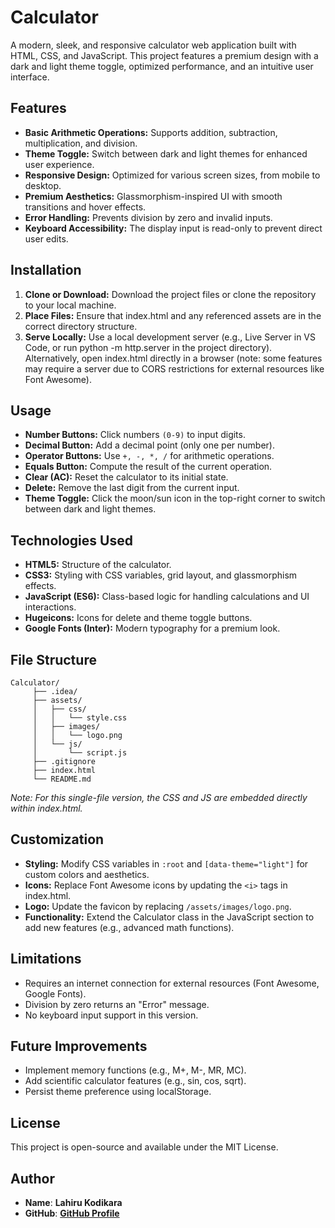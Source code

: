 # **Calculator**

A modern, sleek, and responsive calculator web application built with HTML, CSS, and JavaScript. This project features a premium design with a dark and light theme toggle, optimized performance, and an intuitive user interface.

## **Features**

* **Basic Arithmetic Operations:** Supports addition, subtraction, multiplication, and division.  
* **Theme Toggle:** Switch between dark and light themes for enhanced user experience.  
* **Responsive Design:** Optimized for various screen sizes, from mobile to desktop.  
* **Premium Aesthetics:** Glassmorphism-inspired UI with smooth transitions and hover effects.  
* **Error Handling:** Prevents division by zero and invalid inputs.  
* **Keyboard Accessibility:** The display input is read-only to prevent direct user edits.

## **Installation**

1. **Clone or Download:** Download the project files or clone the repository to your local machine.  
2. **Place Files:** Ensure that index.html and any referenced assets are in the correct directory structure.  
3. **Serve Locally:** Use a local development server (e.g., Live Server in VS Code, or run python \-m http.server in the project directory). Alternatively, open index.html directly in a browser (note: some features may require a server due to CORS restrictions for external resources like Font Awesome).

## **Usage**

* **Number Buttons:** Click numbers `(0-9)` to input digits.
* **Decimal Button:** Add a decimal point (only one per number).
* **Operator Buttons:** Use `+, -, *, /` for arithmetic operations.
* **Equals Button:** Compute the result of the current operation.
* **Clear (AC):** Reset the calculator to its initial state.
* **Delete:** Remove the last digit from the current input.
* **Theme Toggle:** Click the moon/sun icon in the top-right corner to switch between dark and light themes.

## **Technologies Used**

* **HTML5:** Structure of the calculator.  
* **CSS3:** Styling with CSS variables, grid layout, and glassmorphism effects.  
* **JavaScript (ES6):** Class-based logic for handling calculations and UI interactions.  
* **Hugeicons:** Icons for delete and theme toggle buttons.
* **Google Fonts (Inter):** Modern typography for a premium look.

## **File Structure**

```
Calculator/
     ├── .idea/
     ├── assets/
     │   ├── css/
     │   │   └── style.css
     │   ├── images/
     │   │   └── logo.png
     │   └── js/
     │       └── script.js
     ├── .gitignore
     ├── index.html
     └── README.md
```

*Note: For this single-file version, the CSS and JS are embedded directly within index.html.*

## **Customization**

* **Styling:** Modify CSS variables in `:root` and `[data-theme="light"]` for custom colors and aesthetics.  
* **Icons:** Replace Font Awesome icons by updating the `<i>` tags in index.html.  
* **Logo:** Update the favicon by replacing `/assets/images/logo.png`.  
* **Functionality:** Extend the Calculator class in the JavaScript section to add new features (e.g., advanced math functions).

## **Limitations**

* Requires an internet connection for external resources (Font Awesome, Google Fonts).  
* Division by zero returns an "Error" message.  
* No keyboard input support in this version.

## **Future Improvements**

* Implement memory functions (e.g., M+, M-, MR, MC).  
* Add scientific calculator features (e.g., sin, cos, sqrt).  
* Persist theme preference using localStorage.

## **License**

This project is open-source and available under the MIT License.

## **Author**

* **Name**: **Lahiru Kodikara**
* **GitHub**: [**GitHub Profile**](https://github.com/LahiruChanak)